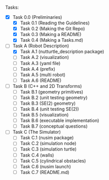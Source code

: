 Tasks:

- [x] Task 0.0 (Preliminaries)
    - [x] Task 0.1 (Reading the Guidelines) 
    - [x] Task 0.2 (Making the Git Repo) 
    - [x] Task 0.3 (Making a README) 
    - [x] Task 0.4 (Making a Tasks.md) 
- [ ] Task A (Robot Description) 
    - [x] Task A.1 (nutturtle_description package) 
    - [ ] Task A.2 (visualization) 
    - [ ] Task A.3 (yaml file) 
    - [ ] Task A.4 (prefix) 
    - [ ] Task A.5 (multi robot) 
    - [ ] Task A.6 (README) 
- [ ] Task B (C++ and 2D Transforms) 
    - [ ] Task B.1 (geometry primitives) 
    - [ ] Task B.2 (unit testing geometry) 
    - [ ] Task B.3 (SE(2) geometry) 
    - [ ] Task B.4 (unit testing SE(2)) 
    - [ ] Task B.5 (visualization) 
    - [ ] Task B.6 (executable implementation)
    - [ ] Task B.7 (conceptual questions)
- [ ] Task C (The Simulator) 
    - [ ] Task C.1 (nusim package) 
    - [ ] Task C.2 (simulation node) 
    - [ ] Task C.3 (simulation turtle) 
    - [ ] Task C.4 (walls) 
    - [ ] Task C.5 (cylindrical obstacles) 
    - [ ] Task C.6 (nusim launch) 
    - [ ] Task C.7 (README.md)
